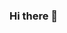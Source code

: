 ### Hi there 👋

<!--
**estebannbn/estebannbn** is a ✨ _special_ ✨ repository because its `README.md` (this file) appears on your GitHub profile.

Here are some ideas to get you started:

- 🔭 I’m currently working on ...
- 🌱 I’m currently learning ...
- 👯 I’m looking to collaborate on ...
- 🤔 I’m looking for help with ...
- 💬 Ask me about ...
- 📫 How to reach me: ...
- 😄 Pronouns: ...
- ⚡ Fun fact: ...
-->
[](https://www.infobae.com/new-resizer/akhDd2bKVf5-XgoJlUOdhIZcDT4=/992x558/filters:format(webp):quality(85)/cloudfront-us-east-1.images.arcpublishing.com/infobae/NNC7TA7K2NG5HM2REZSAE244XE.jpg)
